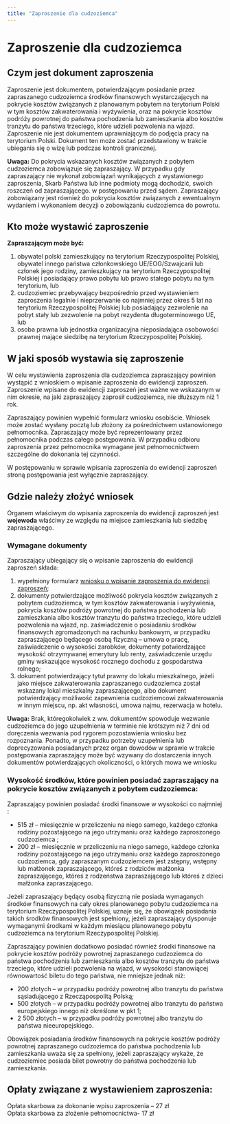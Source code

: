 ```yaml
---
title: "Zaproszenie dla cudzoziemca"
---
```


# Zaproszenie dla cudzoziemca

## Czym jest dokument zaproszenia

Zaproszenie jest dokumentem, potwierdzającym posiadanie przez zapraszanego cudzoziemca środków finansowych wystarczających na pokrycie kosztów związanych z planowanym pobytem na terytorium Polski w tym kosztów zakwaterowania i wyżywienia, oraz na pokrycie kosztów podróży powrotnej do państwa pochodzenia lub zamieszkania albo kosztów tranzytu do państwa trzeciego, które udzieli pozwolenia na wjazd. Zaproszenie nie jest dokumentem uprawniającym do podjęcia pracy na terytorium Polski. Dokument ten może zostać przedstawiony w trakcie ubiegania się o wizę lub podczas kontroli granicznej.

**Uwaga:** Do pokrycia wskazanych kosztów związanych z pobytem cudzoziemca zobowiązuje się zapraszający. W przypadku gdy zapraszający nie wykonał zobowiązań wynikających z wystawionego zaproszenia, Skarb Państwa lub inne podmioty mogą dochodzić, swoich roszczeń od zapraszającego. w postępowaniu przed sądem. Zapraszający zobowiązany jest również do pokrycia kosztów związanych z ewentualnym wydaniem i wykonaniem decyzji o zobowiązaniu cudzoziemca do powrotu.

## Kto może wystawić zaproszenie

**Zapraszającym może być:**

1. obywatel polski zamieszkujący na terytorium Rzeczypospolitej Polskiej, obywatel innego państwa członkowskiego UE/EOG/Szwajcarii lub członek jego rodziny, zamieszkujący na terytorium Rzeczypospolitej Polskiej i posiadający prawo pobytu lub prawo stałego pobytu na tym terytorium, lub
2. cudzoziemiec przebywający bezpośrednio przed wystawieniem zaproszenia legalnie i nieprzerwanie co najmniej przez okres 5 lat na terytorium Rzeczypospolitej Polskiej lub posiadający zezwolenie na pobyt stały lub zezwolenie na pobyt rezydenta długoterminowego UE, lub
3. osoba prawna lub jednostka organizacyjna nieposiadająca osobowości prawnej mające siedzibę na terytorium Rzeczypospolitej Polskiej.

## W jaki sposób wystawia się zaproszenie

W celu wystawienia zaproszenia dla cudzoziemca zapraszający powinien wystąpić z wnioskiem o wpisanie zaproszenia do ewidencji zaproszeń. Zaproszenie wpisane do ewidencji zaproszeń jest ważne we wskazanym w nim okresie, na jaki zapraszający zaprosił cudzoziemca, nie dłuższym niż 1 rok.

Zapraszający powinien wypełnić formularz wniosku osobiście. Wniosek może zostać wysłany pocztą lub złożony za pośrednictwem ustanowionego pełnomocnika. Zapraszający może być reprezentowany przez pełnomocnika podczas całego postępowania. W przypadku odbioru zaproszenia przez pełnomocnika wymagane jest pełnomocnictwem szczególne do dokonania tej czynności.

W postępowaniu w sprawie wpisania zaproszenia do ewidencji zaproszeń stroną postępowania jest wyłącznie zapraszający.

## Gdzie należy złożyć wniosek

Organem właściwym do wpisania zaproszenia do ewidencji zaproszeń jest **wojewoda** właściwy ze względu na miejsce zamieszkania lub siedzibę zapraszającego.

### Wymagane dokumenty

Zapraszający ubiegający się o wpisanie zaproszenia do ewidencji zaproszeń składa:

1. wypełniony formularz [wniosku o wpisanie zaproszenia do ewidencji zaproszeń](http://localhost:3000/wnioski);
2. dokumenty potwierdzające możliwość pokrycia kosztów związanych z pobytem cudzoziemca, w tym kosztów zakwaterowania i wyżywienia, pokrycia kosztów podróży powrotnej do państwa pochodzenia lub zamieszkania albo kosztów tranzytu do państwa trzeciego, które udzieli pozwolenia na wjazd, np. zaświadczenie o posiadaniu środków finansowych zgromadzonych na rachunku bankowym, w przypadku zapraszającego będącego osobą fizyczną – umowa o pracę, zaświadczenie o wysokości zarobków, dokumenty potwierdzające wysokość otrzymywanej emerytury lub renty, zaświadczenie urzędu gminy wskazujące wysokość rocznego dochodu z gospodarstwa rolnego;
3. dokument potwierdzający tytuł prawny do lokalu mieszkalnego, jeżeli jako miejsce zakwaterowania zapraszanego cudzoziemca został wskazany lokal mieszkalny zapraszającego, albo dokument potwierdzający możliwość zapewnienia cudzoziemcowi zakwaterowania w innym miejscu, np. akt własności, umowa najmu, rezerwacja w hotelu.

**Uwaga:** Brak, któregokolwiek z ww. dokumentów spowoduje wezwanie cudzoziemca do jego uzupełnienia w terminie nie krótszym niż 7 dni od doręczenia wezwania pod rygorem pozostawienia wniosku bez rozpoznania. Ponadto, w przypadku potrzeby uzupełnienia lub doprecyzowania posiadanych przez organ dowodów w sprawie w trakcie postępowania zapraszający może być wzywany do dostarczenia innych dokumentów potwierdzających okoliczności, o których mowa we wniosku

### Wysokość środków, które powinien posiadać zapraszający na pokrycie kosztów związanych z pobytem cudzoziemca:

Zapraszający powinien posiadać środki finansowe w wysokości co najmniej :

- 515 zł – miesięcznie w przeliczeniu na niego samego, każdego członka rodziny pozostającego na jego utrzymaniu oraz każdego zaproszonego cudzoziemca ;
- 200 zł – miesięcznie w przeliczeniu na niego samego, każdego członka rodziny pozostającego na jego utrzymaniu oraz każdego zaproszonego cudzoziemca, gdy zapraszanym cudzoziemcem jest zstępny, wstępny lub małżonek zapraszającego, któreś z rodziców małżonka zapraszającego, któreś z rodzeństwa zapraszającego lub któreś z dzieci małżonka zapraszającego.

Jeżeli zapraszający będący osobą fizyczną nie posiada wymaganych środków finansowych na cały okres planowanego pobytu cudzoziemca na terytorium Rzeczypospolitej Polskiej, uznaje się, że obowiązek posiadania takich środków finansowych jest spełniony, jeżeli zapraszający dysponuje wymaganymi środkami w każdym miesiącu planowanego pobytu cudzoziemca na terytorium Rzeczypospolitej Polskiej.

Zapraszający powinien dodatkowo posiadać również środki finansowe na pokrycie kosztów podróży powrotnej zapraszanego cudzoziemca do państwa pochodzenia lub zamieszkania albo kosztów tranzytu do państwa trzeciego, które udzieli pozwolenia na wjazd, w wysokości stanowiącej równowartość biletu do tego państwa, nie mniejsze jednak niż:

- 200 złotych – w przypadku podróży powrotnej albo tranzytu do państwa sąsiadującego z Rzecząpospolitą Polską;
- 500 złotych – w przypadku podróży powrotnej albo tranzytu do państwa europejskiego innego niż określone w pkt 1;
- 2 500 złotych – w przypadku podróży powrotnej albo tranzytu do państwa nieeuropejskiego.

Obowiązek posiadania środków finansowych na pokrycie kosztów podróży powrotnej zapraszanego cudzoziemca do państwa pochodzenia lub zamieszkania uważa się za spełniony, jeżeli zapraszający wykaże, że cudzoziemiec posiada bilet powrotny do państwa pochodzenia lub zamieszkania.

## Opłaty związane z wystawieniem zaproszenia:

Opłata skarbowa za dokonanie wpisu zaproszenia – 27 zł  
Opłata skarbowa za złożenie pełnomocnictwa- 17 zł
